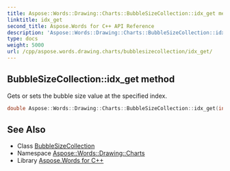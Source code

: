 ```yaml
---
title: Aspose::Words::Drawing::Charts::BubbleSizeCollection::idx_get method
linktitle: idx_get
second_title: Aspose.Words for C++ API Reference
description: 'Aspose::Words::Drawing::Charts::BubbleSizeCollection::idx_get method. Gets or sets the bubble size value at the specified index in C++.'
type: docs
weight: 5000
url: /cpp/aspose.words.drawing.charts/bubblesizecollection/idx_get/
---
```

## BubbleSizeCollection::idx_get method


Gets or sets the bubble size value at the specified index.

```cpp
double Aspose::Words::Drawing::Charts::BubbleSizeCollection::idx_get(int32_t index)
```

## See Also

* Class [BubbleSizeCollection](../)
* Namespace [Aspose::Words::Drawing::Charts](../../)
* Library [Aspose.Words for C++](../../../)
